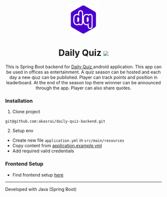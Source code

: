 <p align="center">
<img src="https://raw.githubusercontent.com/akasrai/daily-quiz-mobile/master/android/app/src/main/res/mipmap-xhdpi/ic_launcher.png?token=AELU3B4SR6VBOVAVMVPCESC6ZOMJ6" alt="logo" />
<h1 align="center" >Daily Quiz
<img src="https://img.shields.io/badge/License-MIT-red.svg" src="license">
</h1>
<p align="center">
This is Spring Boot backend for <a href="https://github.com/akasrai/daily-quiz-mobile">Daily Quiz </a> android application. This app can be used in offices as entertainment. A quiz season can be hosted and each day a new qiuz can be published. Player can track points and position in leaderboard. At the end of the season top there winnner can be announced through the app. Player can also share quotes.
</p>

### Installation

1. Clone project

```
git@github.com:akasrai/daily-quiz-backend.git
```

2. Setup env
- Create new file `application.yml` in `src/main/resources` 
- Copy content from [application.example.yml](https://github.com/akasrai/daily-quiz-backend/blob/master/src/main/resources/application.example.yml)
- Add required valid credentials

### Frontend Setup

- Find frontend setup [here](https://github.com/akasrai/daily-quiz-mobile)

---

Developed with Java (Spring Boot)
